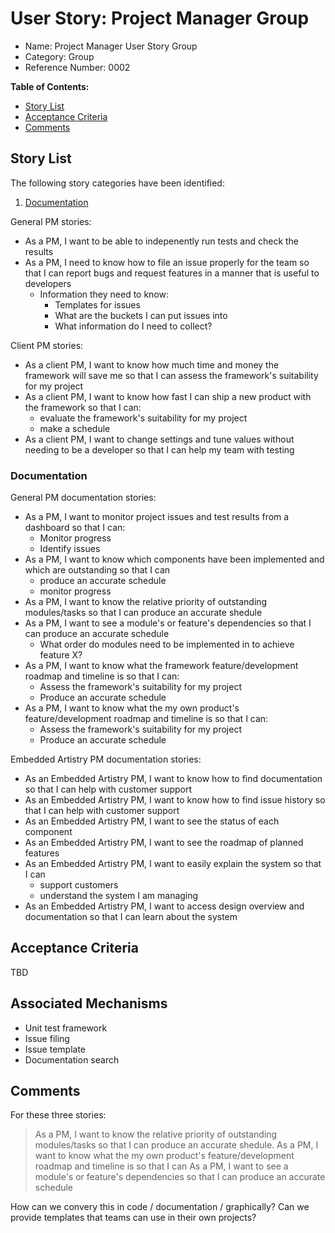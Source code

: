 # User Story: Project Manager Group

* Name: Project Manager User Story Group
* Category: Group
* Reference Number: 0002

**Table of Contents:**
* [Story List](#story-list)
* [Acceptance Criteria](#acceptance-criteria)
* [Comments](#comments)

## Story List

The following story categories have been identified:

1. [Documentation](#documentation)

General PM stories:

* As a PM, I want to be able to indepenently run tests and check the results
* As a PM, I need to know how to file an issue properly for the team so that I can report bugs and request features in a manner that is useful to developers
	* Information they need to know:
		* Templates for issues
		* What are the buckets I can put issues into
		* What information do I need to collect?

Client PM stories:

* As a client PM, I want to know how much time and money the framework will save me so that I can assess the framework's suitability for my project
* As a client PM, I want to know how fast I can ship a new product with the framework so that I can:
	* evaluate the framework's suitability for my project
	* make a schedule
* As a client PM, I want to change settings and tune values without needing to be a developer so that I can help my team with testing

### Documentation

General PM documentation stories:

* As a PM, I want to monitor project issues and test results from a dashboard so that I can:
	* Monitor progress
	* Identify issues
* As a PM, I want to know which components have been implemented and which are outstanding so that I can
	* produce an accurate schedule
	* monitor progress
* As a PM, I want to know the relative priority of outstanding modules/tasks so that I can produce an accurate shedule
* As a PM, I want to see a module's or feature's dependencies so that I can produce an accurate schedule
	* What order do modules need to be implemented in to achieve feature X?
* As a PM, I want to know what the framework feature/development roadmap and timeline is so that I can:
	* Assess the framework's suitability for my project
	* Produce an accurate schedule
* As a PM, I want to know what the my own product's feature/development roadmap and timeline is so that I can:
	* Assess the framework's suitability for my project
	* Produce an accurate schedule

Embedded Artistry PM documentation stories:

* As an Embedded Artistry PM, I want to know how to find documentation so that I can help with customer support
* As an Embedded Artistry PM, I want to know how to find issue history so that I can help with customer support
* As an Embedded Artistry PM, I want to see the status of each component
* As an Embedded Artistry PM, I want to see the roadmap of planned features
* As an Embedded Artistry PM, I want to easily explain the system so that I can
	* support customers
	* understand the system I am managing
* As an Embedded Artistry PM, I want to access design overview and documentation so that I can learn about the system

## Acceptance Criteria

TBD

## Associated Mechanisms

* Unit test framework
* Issue filing
* Issue template
* Documentation search

## Comments

For these three stories:

> As a PM, I want to know the relative priority of outstanding modules/tasks so that I can produce an accurate shedule.
> As a PM, I want to know what the my own product's feature/development roadmap and timeline is so that I can
> As a PM, I want to see a module's or feature's dependencies so that I can produce an accurate schedule

How can we convery this in code / documentation / graphically? Can we provide templates that teams can use in their own projects?
